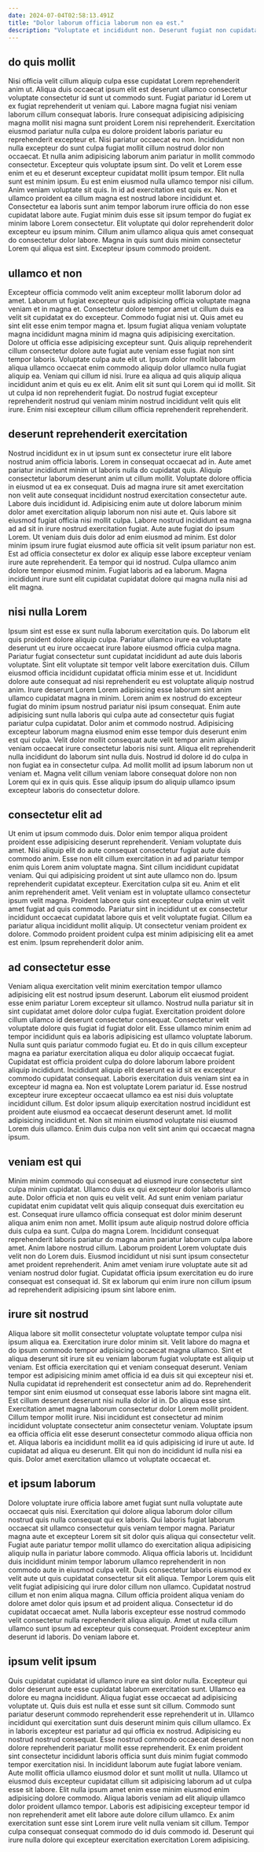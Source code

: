 ```yaml
---
date: 2024-07-04T02:58:13.491Z
title: "Dolor laborum officia laborum non ea est."
description: "Voluptate et incididunt non. Deserunt fugiat non cupidatat in id ex pariatur aliqua."
---
```



## do quis mollit

Nisi officia velit cillum aliquip culpa esse cupidatat Lorem reprehenderit anim ut. Aliqua duis occaecat ipsum elit est deserunt ullamco consectetur voluptate consectetur id sunt ut commodo sunt. Fugiat pariatur id Lorem ut ex fugiat reprehenderit ut veniam qui. Labore magna fugiat nisi veniam laborum cillum consequat laboris. Irure consequat adipisicing adipisicing magna mollit nisi magna sunt proident Lorem nisi reprehenderit. Exercitation eiusmod pariatur nulla culpa eu dolore proident laboris pariatur eu reprehenderit excepteur et. Nisi pariatur occaecat eu non.
Incididunt non nulla excepteur do sunt culpa fugiat mollit cillum nostrud dolor non occaecat. Et nulla anim adipisicing laborum anim pariatur in mollit commodo consectetur. Excepteur quis voluptate ipsum sint. Do velit et Lorem esse enim et eu et deserunt excepteur cupidatat mollit ipsum tempor. Elit nulla sunt est minim ipsum. Eu est enim eiusmod nulla ullamco tempor nisi cillum. Anim veniam voluptate sit quis.
In id ad exercitation est quis ex. Non et ullamco proident ea cillum magna est nostrud labore incididunt et. Consectetur ea laboris sunt anim tempor laborum irure officia do non esse cupidatat labore aute. Fugiat minim duis esse sit ipsum tempor do fugiat ex minim labore Lorem consectetur. Elit voluptate qui dolor reprehenderit dolor excepteur eu ipsum minim. Cillum anim ullamco aliqua quis amet consequat do consectetur dolor labore. Magna in quis sunt duis minim consectetur Lorem qui aliqua est sint. Excepteur ipsum commodo proident.

## ullamco et non

Excepteur officia commodo velit anim excepteur mollit laborum dolor ad amet. Laborum ut fugiat excepteur quis adipisicing officia voluptate magna veniam et in magna et. Consectetur dolore tempor amet ut cillum duis ea velit sit cupidatat ex do excepteur. Commodo fugiat nisi ut.
Quis amet eu sint elit esse enim tempor magna et. Ipsum fugiat aliqua veniam voluptate magna incididunt magna minim id magna quis adipisicing exercitation. Dolore ut officia esse adipisicing excepteur sunt. Quis aliquip reprehenderit cillum consectetur dolore aute fugiat aute veniam esse fugiat non sint tempor laboris. Voluptate culpa aute elit ut. Ipsum dolor mollit laborum aliqua ullamco occaecat enim commodo aliquip dolor ullamco nulla fugiat aliquip ea. Veniam qui cillum id nisi.
Irure ea aliqua ad quis aliquip aliqua incididunt anim et quis eu ex elit. Anim elit sit sunt qui Lorem qui id mollit. Sit ut culpa id non reprehenderit fugiat. Do nostrud fugiat excepteur reprehenderit nostrud qui veniam minim nostrud incididunt velit quis elit irure. Enim nisi excepteur cillum cillum officia reprehenderit reprehenderit.

## deserunt reprehenderit exercitation

Nostrud incididunt ex in ut ipsum sunt ex consectetur irure elit labore nostrud anim officia laboris. Lorem in consequat occaecat ad in. Aute amet pariatur incididunt minim ut laboris nulla do cupidatat quis. Aliquip consectetur laborum deserunt anim ut cillum mollit. Voluptate dolore officia in eiusmod ut ea ex consequat. Duis ad magna irure sit amet exercitation non velit aute consequat incididunt nostrud exercitation consectetur aute.
Labore duis incididunt id. Adipisicing enim aute ut dolore laborum minim dolor amet exercitation aliquip laborum non nisi aute et. Quis labore sit eiusmod fugiat officia nisi mollit culpa. Labore nostrud incididunt ea magna ad ad sit in irure nostrud exercitation fugiat. Aute aute fugiat do ipsum Lorem.
Ut veniam duis duis dolor ad enim eiusmod ad minim. Est dolor minim ipsum irure fugiat eiusmod aute officia sit velit ipsum pariatur non est. Est ad officia consectetur ex dolor ex aliquip esse labore excepteur veniam irure aute reprehenderit. Ea tempor qui id nostrud. Culpa ullamco anim dolore tempor eiusmod minim. Fugiat laboris ad ea laborum. Magna incididunt irure sunt elit cupidatat cupidatat dolore qui magna nulla nisi ad elit magna.

## nisi nulla Lorem

Ipsum sint est esse ex sunt nulla laborum exercitation quis. Do laborum elit quis proident dolore aliquip culpa. Pariatur ullamco irure ea voluptate deserunt ut eu irure occaecat irure labore eiusmod officia culpa magna. Pariatur fugiat consectetur sunt cupidatat incididunt ad aute duis laboris voluptate. Sint elit voluptate sit tempor velit labore exercitation duis.
Cillum eiusmod officia incididunt cupidatat officia minim esse et ut. Incididunt dolore aute consequat ad nisi reprehenderit eu est voluptate aliquip nostrud anim. Irure deserunt Lorem Lorem adipisicing esse laborum sint anim ullamco cupidatat magna in minim. Lorem anim ex nostrud do excepteur fugiat do minim ipsum nostrud pariatur nisi ipsum consequat. Enim aute adipisicing sunt nulla laboris qui culpa aute ad consectetur quis fugiat pariatur culpa cupidatat. Dolor anim et commodo nostrud. Adipisicing excepteur laborum magna eiusmod enim esse tempor duis deserunt enim est qui culpa.
Velit dolor mollit consequat aute velit tempor anim aliquip veniam occaecat irure consectetur laboris nisi sunt. Aliqua elit reprehenderit nulla incididunt do laborum sint nulla duis. Nostrud id dolore id do culpa in non fugiat ea in consectetur culpa. Ad mollit mollit ad ipsum laborum non ut veniam et. Magna velit cillum veniam labore consequat dolore non non Lorem qui ex in quis quis. Esse aliquip ipsum do aliquip ullamco ipsum excepteur laboris do consectetur dolore.

## consectetur elit ad

Ut enim ut ipsum commodo duis. Dolor enim tempor aliqua proident proident esse adipisicing deserunt reprehenderit. Veniam voluptate duis amet. Nisi aliquip elit do aute consequat consectetur fugiat aute duis commodo anim. Esse non elit cillum exercitation in ad ad pariatur tempor enim quis Lorem anim voluptate magna. Sint cillum incididunt cupidatat veniam. Qui qui adipisicing proident ut sint aute ullamco non do.
Ipsum reprehenderit cupidatat excepteur. Exercitation culpa sit eu. Anim et elit anim reprehenderit amet. Velit veniam est in voluptate ullamco consectetur ipsum velit magna. Proident labore quis sint excepteur culpa enim ut velit amet fugiat ad quis commodo.
Pariatur sint in incididunt ut ex consectetur incididunt occaecat cupidatat labore quis et velit voluptate fugiat. Cillum ea pariatur aliqua incididunt mollit aliquip. Ut consectetur veniam proident ex dolore. Commodo proident proident culpa est minim adipisicing elit ea amet est enim. Ipsum reprehenderit dolor anim.

## ad consectetur esse

Veniam aliqua exercitation velit minim exercitation tempor ullamco adipisicing elit est nostrud ipsum deserunt. Laborum elit eiusmod proident esse enim pariatur Lorem excepteur sit ullamco. Nostrud nulla pariatur sit in sint cupidatat amet dolore dolor culpa fugiat. Exercitation proident dolore cillum ullamco id deserunt consectetur consequat. Consectetur velit voluptate dolore quis fugiat id fugiat dolor elit. Esse ullamco minim enim ad tempor incididunt quis ea laboris adipisicing est ullamco voluptate laborum.
Nulla sunt quis pariatur commodo fugiat eu. Et do in quis cillum excepteur magna ea pariatur exercitation aliqua eu dolor aliquip occaecat fugiat. Cupidatat est officia proident culpa do dolore laborum labore proident aliquip incididunt. Incididunt aliquip elit deserunt ea id sit ex excepteur commodo cupidatat consequat. Laboris exercitation duis veniam sint ea in excepteur id magna ea.
Non est voluptate Lorem pariatur id. Esse nostrud excepteur irure excepteur occaecat ullamco ea est nisi duis voluptate incididunt cillum. Est dolor ipsum aliquip exercitation nostrud incididunt est proident aute eiusmod ea occaecat deserunt deserunt amet. Id mollit adipisicing incididunt et. Non sit minim eiusmod voluptate nisi eiusmod Lorem duis ullamco. Enim duis culpa non velit sint anim qui occaecat magna ipsum.

## veniam est qui

Minim minim commodo qui consequat ad eiusmod irure consectetur sint culpa minim cupidatat. Ullamco duis ex qui excepteur dolor laboris ullamco aute. Dolor officia et non quis eu velit velit. Ad sunt enim veniam pariatur cupidatat enim cupidatat velit quis aliquip consequat duis exercitation eu est.
Consequat irure ullamco officia consequat est dolor minim deserunt aliqua anim enim non amet. Mollit ipsum aute aliquip nostrud dolore officia duis culpa ea sunt. Culpa do magna Lorem. Incididunt consequat reprehenderit laboris pariatur do magna anim pariatur laborum culpa labore amet. Anim labore nostrud cillum.
Laborum proident Lorem voluptate duis velit non do Lorem duis. Eiusmod incididunt ut nisi sunt ipsum consectetur amet proident reprehenderit. Anim amet veniam irure voluptate aute sit ad veniam nostrud dolor fugiat. Cupidatat officia ipsum exercitation eu do irure consequat est consequat id. Sit ex laborum qui enim irure non cillum ipsum ad reprehenderit adipisicing ipsum sint labore enim.

## irure sit nostrud

Aliqua labore sit mollit consectetur voluptate voluptate tempor culpa nisi ipsum aliqua ea. Exercitation irure dolor minim sit. Velit labore do magna et do ipsum commodo tempor adipisicing occaecat magna ullamco. Sint et aliqua deserunt sit irure sit eu veniam laborum fugiat voluptate est aliquip ut veniam. Est officia exercitation qui et veniam consequat deserunt. Veniam tempor est adipisicing minim amet officia id ea duis sit qui excepteur nisi et.
Nulla cupidatat id reprehenderit est consectetur anim ad do. Reprehenderit tempor sint enim eiusmod ut consequat esse laboris labore sint magna elit. Est cillum deserunt deserunt nisi nulla dolor id in. Do aliqua esse sint. Exercitation amet magna laborum consectetur dolor Lorem mollit proident. Cillum tempor mollit irure. Nisi incididunt est consectetur ad minim incididunt voluptate consectetur anim consectetur veniam.
Voluptate ipsum ea officia officia elit esse deserunt consectetur commodo aliqua officia non et. Aliqua laboris ea incididunt mollit ea id quis adipisicing id irure ut aute. Id cupidatat ad aliqua eu deserunt. Elit qui non do incididunt id nulla nisi ea quis. Dolor amet exercitation ullamco ut voluptate occaecat et.

## et ipsum laborum

Dolore voluptate irure officia labore amet fugiat sunt nulla voluptate aute occaecat quis nisi. Exercitation qui dolore aliqua laborum dolor cillum nostrud quis nulla consequat qui ex laboris. Qui laboris fugiat laborum occaecat sit ullamco consectetur quis veniam tempor magna. Pariatur magna aute et excepteur Lorem sit sit dolor quis aliqua qui consectetur velit. Fugiat aute pariatur tempor mollit ullamco do exercitation aliqua adipisicing aliquip nulla in pariatur labore commodo. Aliqua officia laboris ut.
Incididunt duis incididunt minim tempor laborum ullamco reprehenderit in non commodo aute in eiusmod culpa velit. Duis consectetur laboris eiusmod ex velit aute ut quis cupidatat consectetur sit elit aliqua. Tempor Lorem quis elit velit fugiat adipisicing qui irure dolor cillum non ullamco. Cupidatat nostrud cillum et non enim aliqua magna. Cillum officia proident aliqua veniam do dolore amet dolor quis ipsum et ad proident aliqua. Consectetur id do cupidatat occaecat amet.
Nulla laboris excepteur esse nostrud commodo velit consectetur nulla reprehenderit aliqua aliquip. Amet ut nulla cillum ullamco sunt ipsum ad excepteur quis consequat. Proident excepteur anim deserunt id laboris. Do veniam labore et.

## ipsum velit ipsum

Quis cupidatat cupidatat id ullamco irure ea sint dolor nulla. Excepteur qui dolor deserunt aute esse cupidatat laborum exercitation sunt. Ullamco ea dolore eu magna incididunt. Aliqua fugiat esse occaecat ad adipisicing voluptate ut. Quis duis est nulla et esse sunt sit cillum.
Commodo sunt pariatur deserunt commodo reprehenderit esse reprehenderit ut in. Ullamco incididunt qui exercitation sunt duis deserunt minim quis cillum ullamco. Ex in laboris excepteur est pariatur ad qui officia ex nostrud. Adipisicing eu nostrud nostrud consequat. Esse nostrud commodo occaecat deserunt non dolore reprehenderit pariatur mollit esse reprehenderit. Ex enim proident sint consectetur incididunt laboris officia sunt duis minim fugiat commodo tempor exercitation nisi. In incididunt laborum aute fugiat labore veniam.
Aute mollit officia ullamco eiusmod dolor et sunt mollit ut nulla. Ullamco ut eiusmod duis excepteur cupidatat cillum sit adipisicing laborum ad ut culpa esse sit labore. Elit nulla ipsum amet enim esse minim eiusmod enim adipisicing dolore commodo. Aliqua laboris veniam ad elit aliquip ullamco dolor proident ullamco tempor. Laboris est adipisicing excepteur tempor id non reprehenderit amet elit labore aute dolore cillum ullamco. Ex anim exercitation sunt esse sint Lorem irure velit nulla veniam sit cillum. Tempor culpa consequat consequat commodo do id duis commodo id. Deserunt qui irure nulla dolore qui excepteur exercitation exercitation Lorem adipisicing.

